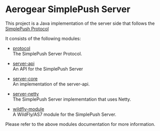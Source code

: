 # Aerogear SimplePush Server
This project is a Java implementation of the server side that follows the [SimplePush Protocol](https://wiki.mozilla.org/WebAPI/SimplePush/Protocol)

It consists of the following modules:  

* [protocol](https://github.com/danbev/aerogear-simplepush-server/tree/master/protocol)  
The SimplePush Server Protocol.

* [server-api](https://github.com/danbev/aerogear-simplepush-server-api/tree/master/server)  
An API for the SimplePush Server

* [server-core](https://github.com/danbev/aerogear-simplepush-server-core/tree/master/server)  
An implementation of the server-api.

* [server-netty](https://github.com/danbev/aerogear-simplepush-server-netty/tree/master/server)  
The SimplePush Server implememtation that uses Netty.

* [wildfly-module](https://github.com/danbev/aerogear-simplepush-server/tree/master/wildfly-module)  
A WildFly/AS7 module for the SimplePush Server.

Please refer to the above modules documentation for more information.

